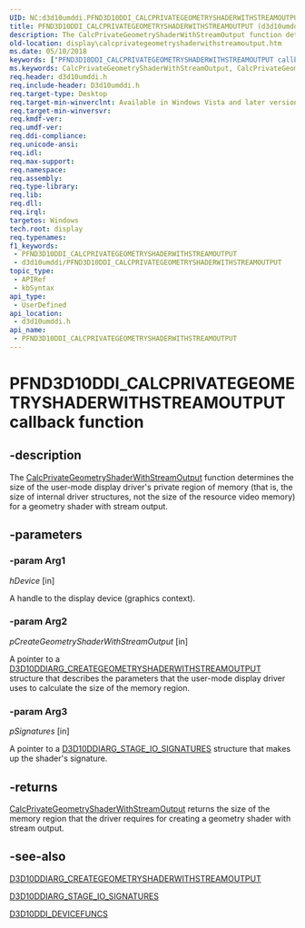 ```yaml
---
UID: NC:d3d10umddi.PFND3D10DDI_CALCPRIVATEGEOMETRYSHADERWITHSTREAMOUTPUT
title: PFND3D10DDI_CALCPRIVATEGEOMETRYSHADERWITHSTREAMOUTPUT (d3d10umddi.h)
description: The CalcPrivateGeometryShaderWithStreamOutput function determines the size of the user-mode display driver's private region of memory (that is, the size of internal driver structures, not the size of the resource video memory) for a geometry shader with stream output.
old-location: display\calcprivategeometryshaderwithstreamoutput.htm
ms.date: 05/10/2018
keywords: ["PFND3D10DDI_CALCPRIVATEGEOMETRYSHADERWITHSTREAMOUTPUT callback function"]
ms.keywords: CalcPrivateGeometryShaderWithStreamOutput, CalcPrivateGeometryShaderWithStreamOutput callback function [Display Devices], PFND3D10DDI_CALCPRIVATEGEOMETRYSHADERWITHSTREAMOUTPUT, PFND3D10DDI_CALCPRIVATEGEOMETRYSHADERWITHSTREAMOUTPUT callback, UserModeDisplayDriverDx10_Functions_f35bbbad-dd97-4149-9bb6-75c6ea2b7cdc.xml, d3d10umddi/CalcPrivateGeometryShaderWithStreamOutput, display.calcprivategeometryshaderwithstreamoutput
req.header: d3d10umddi.h
req.include-header: D3d10umddi.h
req.target-type: Desktop
req.target-min-winverclnt: Available in Windows Vista and later versions of the Windows operating systems.
req.target-min-winversvr: 
req.kmdf-ver: 
req.umdf-ver: 
req.ddi-compliance: 
req.unicode-ansi: 
req.idl: 
req.max-support: 
req.namespace: 
req.assembly: 
req.type-library: 
req.lib: 
req.dll: 
req.irql: 
targetos: Windows
tech.root: display
req.typenames: 
f1_keywords:
 - PFND3D10DDI_CALCPRIVATEGEOMETRYSHADERWITHSTREAMOUTPUT
 - d3d10umddi/PFND3D10DDI_CALCPRIVATEGEOMETRYSHADERWITHSTREAMOUTPUT
topic_type:
 - APIRef
 - kbSyntax
api_type:
 - UserDefined
api_location:
 - d3d10umddi.h
api_name:
 - PFND3D10DDI_CALCPRIVATEGEOMETRYSHADERWITHSTREAMOUTPUT
---
```


# PFND3D10DDI_CALCPRIVATEGEOMETRYSHADERWITHSTREAMOUTPUT callback function


## -description

The <a href="/windows-hardware/drivers/ddi/d3d10umddi/nc-d3d10umddi-pfnd3d11ddi_calcprivategeometryshaderwithstreamoutput">CalcPrivateGeometryShaderWithStreamOutput</a> function determines the size of the user-mode display driver's private region of memory (that is, the size of internal driver structures, not the size of the resource video memory) for a geometry shader with stream output.

## -parameters

### -param Arg1

*hDevice* [in]

A handle to the display device (graphics context).

### -param Arg2

*pCreateGeometryShaderWithStreamOutput* [in]

A pointer to a <a href="/windows-hardware/drivers/ddi/d3d10umddi/ns-d3d10umddi-d3d10ddiarg_creategeometryshaderwithstreamoutput">D3D10DDIARG_CREATEGEOMETRYSHADERWITHSTREAMOUTPUT</a> structure that describes the parameters that the user-mode display driver uses to calculate the size of the memory region.

### -param Arg3

*pSignatures* [in]

A pointer to a <a href="/windows-hardware/drivers/ddi/d3d10umddi/ns-d3d10umddi-d3d10ddiarg_stage_io_signatures">D3D10DDIARG_STAGE_IO_SIGNATURES</a> structure that makes up the shader's signature.

## -returns

<a href="/windows-hardware/drivers/ddi/d3d10umddi/nc-d3d10umddi-pfnd3d11ddi_calcprivategeometryshaderwithstreamoutput">CalcPrivateGeometryShaderWithStreamOutput</a> returns the size of the memory region that the driver requires for creating a geometry shader with stream output.

## -see-also

<a href="/windows-hardware/drivers/ddi/d3d10umddi/ns-d3d10umddi-d3d10ddiarg_creategeometryshaderwithstreamoutput">D3D10DDIARG_CREATEGEOMETRYSHADERWITHSTREAMOUTPUT</a>



<a href="/windows-hardware/drivers/ddi/d3d10umddi/ns-d3d10umddi-d3d10ddiarg_stage_io_signatures">D3D10DDIARG_STAGE_IO_SIGNATURES</a>



<a href="/windows-hardware/drivers/ddi/d3d10umddi/ns-d3d10umddi-d3d10ddi_devicefuncs">D3D10DDI_DEVICEFUNCS</a>

